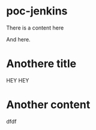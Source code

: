 # poc-jenkins
There is a content here

And here.

# Anothere title
HEY HEY

# Another content
dfdf
#
